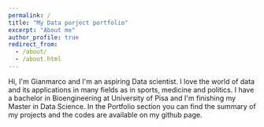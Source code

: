 ```yaml
---
permalink: /
title: "My Data porject portfolio"
excerpt: "About me"
author_profile: true
redirect_from: 
  - /about/
  - /about.html
---
```


Hi, I'm Gianmarco and I'm an aspiring Data scientist.
I love the world of data and its applications in many fields as in sports, medicine and politics.
I have a bachelor in Bioengineering at University of Pisa and I'm finishing my Master in Data Science.
In the Portfolio section you can find the summary of my projects and the codes are available on my github page.
